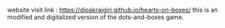 website visit link : https://dipakrajgiri.github.io/hearts-on-boxes/
this is an modified and digitalized version of the dots-and-boxes game.
